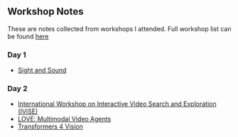 ## Workshop Notes

These are notes collected from workshops I attended. Full workshop list can be found [here](https://cvpr.thecvf.com/Conferences/2025/workshop-list)
### Day 1  
- [Sight and Sound](Sight%20and%20Sound/README.md)

### Day 2  
- [International Workshop on Interactive Video Search and Exploration (IViSE)](IViSE/README.md)  
- [LOVE: Multimodal Video Agents](LOVE%20Multimodal%20Video%20Agents/README.md)  
- [Transformers 4 Vision](Transformers%204%20Vision/README.md)
